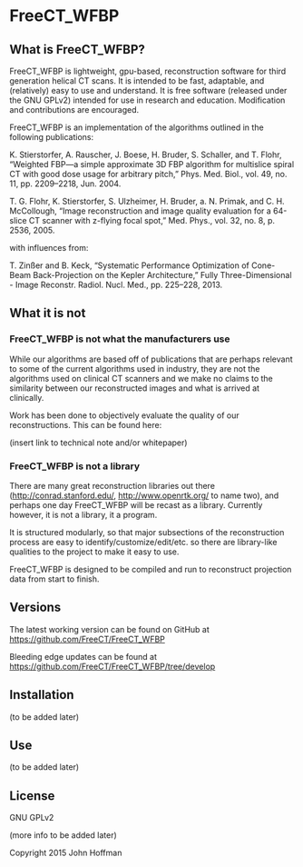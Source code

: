 # FreeCT_WFBP

## What is FreeCT_WFBP?

FreeCT_WFBP is lightweight, gpu-based, reconstruction software for third generation helical CT scans.  It is intended to be fast, adaptable, and (relatively) easy to use and understand.  It is free software (released under the GNU GPLv2) intended for use in research and education.  Modification and contributions are encouraged.

FreeCT_WFBP is an implementation of the algorithms outlined in the following publications:

K. Stierstorfer, A. Rauscher, J. Boese, H. Bruder, S. Schaller, and T. Flohr, “Weighted FBP—a simple approximate 3D FBP algorithm for multislice spiral CT with good dose usage for arbitrary pitch,” Phys. Med. Biol., vol. 49, no. 11, pp. 2209–2218, Jun. 2004.

T. G. Flohr, K. Stierstorfer, S. Ulzheimer, H. Bruder, a. N. Primak, and C. H. McCollough, “Image reconstruction and image quality evaluation for a 64-slice CT scanner with z-flying focal spot,” Med. Phys., vol. 32, no. 8, p. 2536, 2005.

with influences from:

T. Zinßer and B. Keck, “Systematic Performance Optimization of Cone-Beam Back-Projection on the Kepler Architecture,” Fully Three-Dimensional - Image Reconstr. Radiol. Nucl. Med., pp. 225–228, 2013.

## What it is not

### FreeCT_WFBP is not what the manufacturers use

While our algorithms are based off of publications that are perhaps relevant to some of the current algorithms used in industry, they are not the algorithms used on clinical CT scanners and we make no claims to the similarity between our reconstructed images and what is arrived at clinically.

Work has been done to objectively evaluate the quality of our reconstructions.  This can be found here:

(insert link to technical note and/or whitepaper)

### FreeCT_WFBP is not a library

There are many great reconstruction libraries out there (http://conrad.stanford.edu/, http://www.openrtk.org/ to name two), and perhaps one day FreeCT_WFBP will be recast as a library.  Currently however, it is not a library, it a program.

It is structured modularly, so that major subsections of the reconstruction process are easy to identify/customize/edit/etc. so there are library-like qualities to the project to make it easy to use.

FreeCT_WFBP is designed to be compiled and run to reconstruct projection data from start to finish.

## Versions

The latest working version can be found on GitHub at https://github.com/FreeCT/FreeCT_WFBP

Bleeding edge updates can be found at https://github.com/FreeCT/FreeCT_WFBP/tree/develop

## Installation

(to be added later)

## Use

(to be added later)

## License

GNU GPLv2

(more info to be added later)

Copyright 2015 John Hoffman